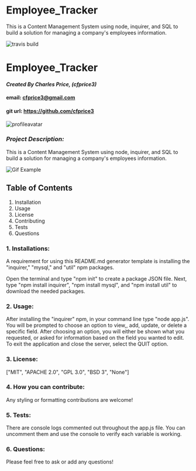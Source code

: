 # Employee_Tracker
This is a Content Management System using node, inquirer, and SQL to build  a solution for managing a company's employees information.



![travis build](https://travis-ci.com/cfprice3/Employee_Tracker.svg?branch=master)
# **Employee_Tracker**

#### *Created By Charles Price, (cfprice3)*
#### email: cfprice3@gmail.com
#### git url: https://github.com/cfprice3
![profileavatar](https://avatars2.githubusercontent.com/u/58721464?v=4)

### *Project Description:*
This is a Content Management System using node, inquirer, and SQL to build  a solution for managing a company's employees information.


![Gif Example](\assets\gif\empTracker.gif)


 ## **Table of Contents**
 1. Installation
 2. Usage
 3. License
 4. Contributing
 5. Tests
 6. Questions



### **1. Installations:**
A requirement for using this README.md generator template is installing the "inquirer," "mysql," and "util" npm packages.

Open the terminal and type "npm init" to create a package JSON file.  Next, type "npm install inquirer", "npm install mysql", and "npm install util" to download the needed packages.


### **2. Usage:**
After installing the "inquirer" npm, in your command line type "node app.js". You will be
prompted to choose an option to view,, add, update, or delete a specific field. After choosing an option, you will either be shown what you requested, or asked for information based on the field you wanted to edit.  To exit the application and close the server, select the QUIT option.


### **3. License:**
["MIT", "APACHE 2.0", "GPL 3.0", "BSD 3", "None"]


### **4. How you can contribute:**
Any styling or formatting contributions are welcome!


### **5. Tests:**
There are console logs commented out throughout the app.js file.
You can uncomment them and use the console to verify each variable is working.


### **6. Questions:**
Please feel free to ask or add any questions!
